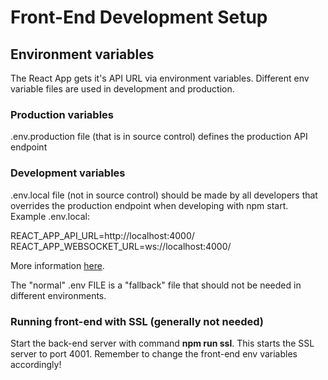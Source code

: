 # Front-End Development Setup

## Environment variables

The React App gets it's API URL via environment variables. Different env variable files are used in development and production.

### Production variables

.env.production file (that is in source control) defines the production API endpoint

### Development variables

.env.local file (not in source control) should be made by all developers that overrides the production endpoint when developing with npm start.
Example .env.local:

REACT_APP_API_URL=http://localhost:4000/
REACT_APP_WEBSOCKET_URL=ws://localhost:4000/

More information [here](https://create-react-app.dev/docs/adding-custom-environment-variables/).

The "normal" .env FILE is a "fallback" file that should not be needed in different environments.

### Running front-end with SSL (generally not needed)

Start the back-end server with command **npm run ssl**. This starts the SSL server to port 4001. Remember to change the front-end env variables accordingly!
